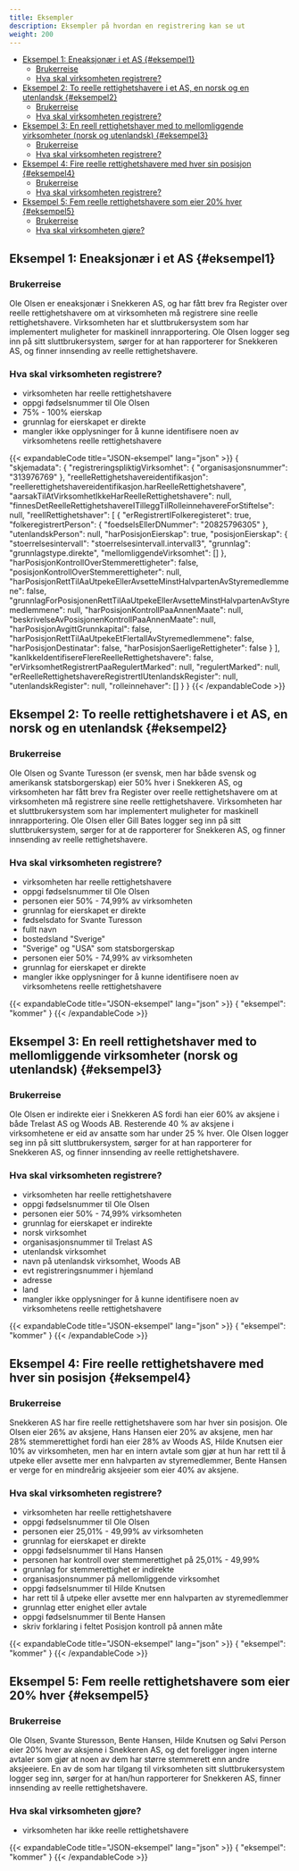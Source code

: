 ```yaml
---
title: Eksempler
description: Eksempler på hvordan en registrering kan se ut
weight: 200
---
```


<!-- TOC -->
  * [Eksempel 1: Eneaksjonær i et AS {#eksempel1}](#eksempel-1-eneaksjonær-i-et-as-eksempel1)
    * [Brukerreise](#brukerreise)
    * [Hva skal virksomheten registrere?](#hva-skal-virksomheten-registrere)
  * [Eksempel 2: To reelle rettighetshavere i et AS, en norsk og en utenlandsk {#eksempel2}](#eksempel-2-to-reelle-rettighetshavere-i-et-as-en-norsk-og-en-utenlandsk-eksempel2)
    * [Brukerreise](#brukerreise-1)
    * [Hva skal virksomheten registrere?](#hva-skal-virksomheten-registrere-1)
  * [Eksempel 3: En reell rettighetshaver med to mellomliggende virksomheter (norsk og utenlandsk) {#eksempel3}](#eksempel-3-en-reell-rettighetshaver-med-to-mellomliggende-virksomheter-norsk-og-utenlandsk-eksempel3)
    * [Brukerreise](#brukerreise-2)
    * [Hva skal virksomheten registrere?](#hva-skal-virksomheten-registrere-2)
  * [Eksempel 4: Fire reelle rettighetshavere med hver sin posisjon {#eksempel4}](#eksempel-4-fire-reelle-rettighetshavere-med-hver-sin-posisjon-eksempel4)
    * [Brukerreise](#brukerreise-3)
    * [Hva skal virksomheten registrere?](#hva-skal-virksomheten-registrere-3)
  * [Eksempel 5: Fem reelle rettighetshavere som eier 20% hver {#eksempel5}](#eksempel-5-fem-reelle-rettighetshavere-som-eier-20-hver-eksempel5)
    * [Brukerreise](#brukerreise-4)
    * [Hva skal virksomheten gjøre?](#hva-skal-virksomheten-gjøre)
<!-- TOC -->

## Eksempel 1: Eneaksjonær i et AS {#eksempel1}

### Brukerreise

Ole Olsen er eneaksjonær i Snekkeren AS, og har fått brev fra Register over reelle rettighetshavere om at virksomheten må registrere sine reelle rettighetshavere. Virksomheten har et sluttbrukersystem som har implementert muligheter for maskinell innrapportering. Ole Olsen logger seg inn på sitt sluttbrukersystem, sørger for at han rapporterer for Snekkeren AS, og finner innsending av reelle rettighetshavere.

### Hva skal virksomheten registrere?

* virksomheten har reelle rettighetshavere
* oppgi fødselsnummer til Ole Olsen
* 75% - 100% eierskap
* grunnlag for eierskapet er direkte
* mangler ikke opplysninger for å kunne identifisere noen av virksomhetens reelle rettighetshavere

{{< expandableCode title="JSON-eksempel" lang="json" >}}
{
  "skjemadata": {
    "registreringspliktigVirksomhet": {
      "organisasjonsnummer": "313976769"
    },
    "reelleRettighetshavereidentifikasjon": "reellerettighetshavereidentifikasjon.harReelleRettighetshavere",
    "aarsakTilAtVirksomhetIkkeHarReelleRettighetshavere": null,
    "finnesDetReelleRettighetshavereITilleggTilRolleinnehavereForStiftelse": null,
    "reellRettighetshaver": [
      {
        "erRegistrertIFolkeregisteret": true,
        "folkeregistrertPerson": {
          "foedselsEllerDNummer": "20825796305"
        },
        "utenlandskPerson": null,
        "harPosisjonEierskap": true,
        "posisjonEierskap": {
          "stoerrelsesintervall": "stoerrelsesintervall.intervall3",
          "grunnlag": "grunnlagstype.direkte",
          "mellomliggendeVirksomhet": []
        },
        "harPosisjonKontrollOverStemmerettigheter": false,
        "posisjonKontrollOverStemmerettigheter": null,
        "harPosisjonRettTilAaUtpekeEllerAvsetteMinstHalvpartenAvStyremedlemmene": false,
        "grunnlagForPosisjonenRettTilAaUtpekeEllerAvsetteMinstHalvpartenAvStyremedlemmene": null,
        "harPosisjonKontrollPaaAnnenMaate": null,
        "beskrivelseAvPosisjonenKontrollPaaAnnenMaate": null,
        "harPosisjonAvgittGrunnkapital": false,
        "harPosisjonRettTilAaUtpekeEtFlertallAvStyremedlemmene": false,
        "harPosisjonDestinatar": false,
        "harPosisjonSaerligeRettigheter": false
      }
    ],
    "kanIkkeIdentifisereFlereReelleRettighetshavere": false,
    "erVirksomhetRegistrertPaaRegulertMarked": null,
    "regulertMarked": null,
    "erReelleRettighetshavereRegistrertIUtenlandskRegister": null,
    "utenlandskRegister": null,
    "rolleinnehaver": []
  }
}
{{< /expandableCode >}}

## Eksempel 2: To reelle rettighetshavere i et AS, en norsk og en utenlandsk {#eksempel2}

### Brukerreise
Ole Olsen og Svante Turesson (er svensk, men har både svensk og amerikansk statsborgerskap) eier 50% hver i Snekkeren AS, og virksomheten har fått brev fra Register over reelle rettighetshavere om at virksomheten må registrere sine reelle rettighetshavere. Virksomheten har et sluttbrukersystem som har implementert muligheter for maskinell innrapportering. Ole Olsen eller Gill Bates logger seg inn på sitt sluttbrukersystem, sørger for at de rapporterer for Snekkeren AS, og finner innsending av reelle rettighetshavere.

### Hva skal virksomheten registrere?

* virksomheten har reelle rettighetshavere
* oppgi fødselsnummer til Ole Olsen
* personen eier 50% - 74,99% av virksomheten
* grunnlag for eierskapet er direkte
* fødselsdato for Svante Turesson
* fullt navn
* bostedsland "Sverige"
* "Sverige" og "USA" som statsborgerskap
* personen eier 50% - 74,99% av virksomheten
* grunnlag for eierskapet er direkte
* mangler ikke opplysninger for å kunne identifisere noen av virksomhetens reelle rettighetshavere

{{< expandableCode title="JSON-eksempel" lang="json" >}}
{
    "eksempel": "kommer"
}
{{< /expandableCode >}}

## Eksempel 3: En reell rettighetshaver med to mellomliggende virksomheter (norsk og utenlandsk) {#eksempel3}

### Brukerreise
Ole Olsen er indirekte eier i Snekkeren AS fordi han eier 60% av aksjene i både Trelast AS og Woods AB. Resterende 40 % av aksjene i virksomhetene er eid av ansatte som har under 25 % hver. Ole Olsen logger seg inn på sitt sluttbrukersystem, sørger for at han rapporterer for Snekkeren AS, og finner innsending av reelle rettighetshavere.

### Hva skal virksomheten registrere?

* virksomheten har reelle rettighetshavere
* oppgi fødselsnummer til Ole Olsen
* personen eier 50% - 74,99% virksomheten
* grunnlag for eierskapet er indirekte
* norsk virksomhet
* organisasjonsnummer til Trelast AS
* utenlandsk virksomhet
* navn på utenlandsk  virksomhet, Woods AB
* evt registreringsnummer i hjemland
* adresse
* land
* mangler ikke opplysninger for å kunne identifisere noen av virksomhetens reelle rettighetshavere

{{< expandableCode title="JSON-eksempel" lang="json" >}}
{
    "eksempel": "kommer"
}
{{< /expandableCode >}}


## Eksempel 4: Fire reelle rettighetshavere med hver sin posisjon {#eksempel4}

### Brukerreise
Snekkeren AS har fire reelle rettighetshavere som har hver sin posisjon. Ole Olsen eier 26% av aksjene, Hans Hansen eier 20% av aksjene, men har 28% stemmerettighet fordi han eier 28% av Woods AS, Hilde Knutsen eier 10% av virksomheten, men har en intern avtale som gjør at hun har rett til å utpeke eller avsette mer enn halvparten av styremedlemmer, Bente Hansen er verge for en mindreårig aksjeeier som eier 40% av aksjene.

### Hva skal virksomheten registrere?

* virksomheten har reelle rettighetshavere
* oppgi fødselsnummer til Ole Olsen
* personen eier 25,01% - 49,99% av virksomheten
* grunnlag for eierskapet er direkte
* oppgi fødselsnummer til Hans Hansen
* personen har kontroll over stemmerettighet på 25,01% - 49,99%
* grunnlag for stemmerettighet er indirekte
* organisasjonsnummer på mellomliggende virksomhet
* oppgi fødselsnummer til Hilde Knutsen
* har rett til å utpeke eller avsette mer enn halvparten av styremedlemmer
* grunnlag etter enighet eller avtale
* oppgi fødselsnummer til Bente Hansen
* skriv forklaring i feltet Posisjon kontroll på annen måte

{{< expandableCode title="JSON-eksempel" lang="json" >}}
{
    "eksempel": "kommer"
}
{{< /expandableCode >}}


## Eksempel 5: Fem reelle rettighetshavere som eier 20% hver {#eksempel5}
### Brukerreise
Ole Olsen, Svante Sturesson, Bente Hansen, Hilde Knutsen og Sølvi Person eier 20% hver av aksjene i Snekkeren AS, og det foreligger ingen interne avtaler som gjør at noen av dem har større stemmerett enn andre aksjeeiere. En av de som har tilgang til virksomheten sitt sluttbrukersystem logger seg inn, sørger for at han/hun rapporterer for Snekkeren AS, finner innsending av reelle rettighetshavere.

### Hva skal virksomheten gjøre?
* virksomheten har ikke reelle rettighetshavere

{{< expandableCode title="JSON-eksempel" lang="json" >}}
{
    "eksempel": "kommer"
}
{{< /expandableCode >}}